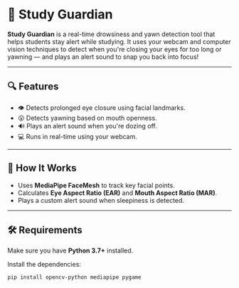 # 🧠 Study Guardian

**Study Guardian** is a real-time drowsiness and yawn detection tool that helps students stay alert while studying. It uses your webcam and computer vision techniques to detect when you're closing your eyes for too long or yawning — and plays an alert sound to snap you back into focus!

---

## 🔍 Features

- 👁️ Detects prolonged eye closure using facial landmarks.
- 😮 Detects yawning based on mouth openness.
- 🔊 Plays an alert sound when you're dozing off.
- 💻 Runs in real-time using your webcam.

---

## 🚀 How It Works

- Uses **MediaPipe FaceMesh** to track key facial points.
- Calculates **Eye Aspect Ratio (EAR)** and **Mouth Aspect Ratio (MAR)**.
- Plays a custom alert sound when sleepiness is detected.

---

## 🛠 Requirements

Make sure you have **Python 3.7+** installed.

Install the dependencies:

```bash
pip install opencv-python mediapipe pygame
